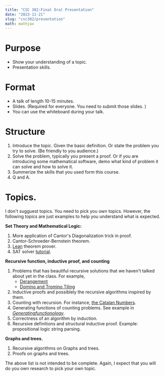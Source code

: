 ```yaml
---
title: "CSC 302:Final Oral Presentation"
date: "2023-11-21"
slug: "csc302/presentation"
math: mathjax
--- 
```

# Purpose
- Show your understanding of a topic. 
- Presentation skills.

# Format
- A talk of length 10-15 minutes. 
- Slides. (Required for everyone. You need to submit those slides. )
- You can use the whiteboard during your talk.

# Structure
1. Introduce the topic. Given the basic definition. Or state the problem you try to solve. (Be friendly to you audience.)
2. Solve the problem, typically you present a proof. Or if you are introducing some mathematical software, demo what kind of problem it can solve and how to solve it.
3. Summerize the skills that you used form this course. 
4. Q and A. 
# Topics.
I don't sugguest topics. You need to pick you own topics. However, the following topics are just examples to help you understand what is expected.

<strong>Set Theory and Mathematical Logic:</strong> 
1. More application of Cantor's Diagonalization trick in proof. 
2. Cantor-Schroeder-Bernstein theorem. 
3. [Lean](https://lean-lang.org/) theorem prover.
4. SAT solver [tutorial](https://www.borealisai.com/research-blogs/tutorial-9-sat-solvers-i-introduction-and-applications/). 

<strong>Recursive function, inductive proof, and counting</strong>
1. Problems that has beautiful recursive solutions that we haven't talked about yet in the class. For example, 
    - [Derangement](https://en.wikipedia.org/wiki/Derangement)
    - [Domino and Tromino Tiling](https://leetcode.com/problems/domino-and-tromino-tiling/)
2. Inductive proofs and possiblely the recursive algorithms inspired by them. 
3. Counting with recursion. For instance, [the Catalan Numbers](https://discrete.openmathbooks.org/more/mdm/sec_basic-catalan.html).
4. Generating functions of counting problems. See example in [*Generatingfunctionology*](https://www2.math.upenn.edu/~wilf/gfology2.pdf).
5. Correctness of an algorithm by induction. 
6. Recursive definitions and structural inductive proof. Example: propositional logic string parsing.

<strong>Graphs and trees.</strong>
1. Recursive algorithms on Graphs and trees. 
2. Proofs on graphs and trees. 

The above list is not intended to be complete. Again, I expect that you will do you own research to pick your own topic.    
